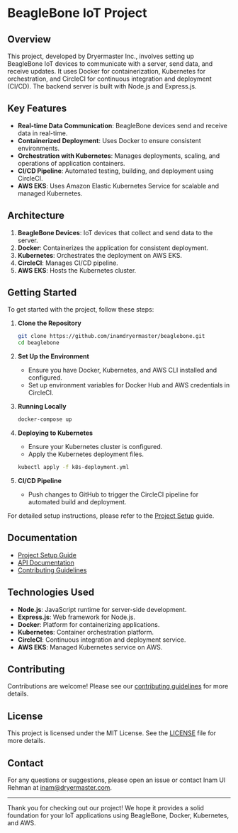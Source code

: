 # BeagleBone IoT Project

## Overview

This project, developed by Dryermaster Inc., involves setting up BeagleBone IoT devices to communicate with a server, send data, and receive updates. It uses Docker for containerization, Kubernetes for orchestration, and CircleCI for continuous integration and deployment (CI/CD). The backend server is built with Node.js and Express.js.

## Key Features

- **Real-time Data Communication**: BeagleBone devices send and receive data in real-time.
- **Containerized Deployment**: Uses Docker to ensure consistent environments.
- **Orchestration with Kubernetes**: Manages deployments, scaling, and operations of application containers.
- **CI/CD Pipeline**: Automated testing, building, and deployment using CircleCI.
- **AWS EKS**: Uses Amazon Elastic Kubernetes Service for scalable and managed Kubernetes.

## Architecture

1. **BeagleBone Devices**: IoT devices that collect and send data to the server.
2. **Docker**: Containerizes the application for consistent deployment.
3. **Kubernetes**: Orchestrates the deployment on AWS EKS.
4. **CircleCI**: Manages CI/CD pipeline.
5. **AWS EKS**: Hosts the Kubernetes cluster.

## Getting Started

To get started with the project, follow these steps:

1. **Clone the Repository**

   ```sh
   git clone https://github.com/inamdryermaster/beaglebone.git
   cd beaglebone
   ```

2. **Set Up the Environment**

   - Ensure you have Docker, Kubernetes, and AWS CLI installed and configured.
   - Set up environment variables for Docker Hub and AWS credentials in CircleCI.

3. **Running Locally**

   ```sh
   docker-compose up
   ```

4. **Deploying to Kubernetes**

   - Ensure your Kubernetes cluster is configured.
   - Apply the Kubernetes deployment files.

   ```sh
   kubectl apply -f k8s-deployment.yml
   ```

5. **CI/CD Pipeline**
   - Push changes to GitHub to trigger the CircleCI pipeline for automated build and deployment.

For detailed setup instructions, please refer to the [Project Setup](./docs/project-setup.md) guide.

## Documentation

- [Project Setup Guide](./docs/project-setup.md)
- [API Documentation](./docs/api.md)
- [Contributing Guidelines](./docs/contributing.md)

## Technologies Used

- **Node.js**: JavaScript runtime for server-side development.
- **Express.js**: Web framework for Node.js.
- **Docker**: Platform for containerizing applications.
- **Kubernetes**: Container orchestration platform.
- **CircleCI**: Continuous integration and deployment service.
- **AWS EKS**: Managed Kubernetes service on AWS.

## Contributing

Contributions are welcome! Please see our [contributing guidelines](./docs/contributing.md) for more details.

## License

This project is licensed under the MIT License. See the [LICENSE](./LICENSE) file for more details.

## Contact

For any questions or suggestions, please open an issue or contact Inam Ul Rehman at [inam@dryermaster.com](mailto:inam@dryermaster.com).

---

Thank you for checking out our project! We hope it provides a solid foundation for your IoT applications using BeagleBone, Docker, Kubernetes, and AWS.
